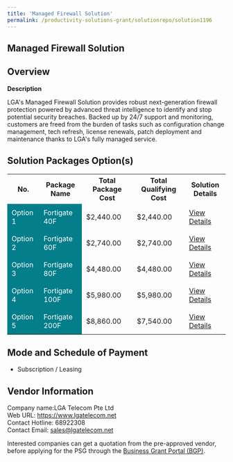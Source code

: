 ```yaml
---
title: 'Managed Firewall Solution'
permalink: /productivity-solutions-grant/solutionrepo/solution1196
---
```


## Managed Firewall Solution

## Overview

**Description**

LGA's Managed Firewall Solution provides robust next-generation firewall protection powered by advanced threat intelligence to identify and stop potential security breaches. Backed up by 24/7 support and monitoring, customers are freed from the burden of tasks such as configuration change management, tech refresh, license renewals, patch deployment and maintenance thanks to LGA's fully managed service.

## Solution Packages Option(s)

<table>
<tr>
<th><b>No.</b></th>
<th><b>Package Name</b></th>
<th><b>Total Package Cost</b></th>
<th><b>Total Qualifying Cost</b></th>
<th><b>Solution Details</b></th>
</tr>
<tr>
<td style='padding: 10px; background-color: #037E8A; color: #FFFFFF;'>Option 1</td>
<td style='padding: 10px; background-color: #037E8A; color: #FFFFFF;'>Fortigate 40F</td>
<td style='padding: 10px;'>$2,440.00</td>
<td style='padding: 10px;'>$2,440.00</td>
<td style='padding: 10px;'><a href='/images/psg/LGA_Telecom_Managed_Firewall_Solution_DesensitisedPart1.pdf' target='_blank'>View Details</a></td>
</tr>
<tr>
<td style='padding: 10px; background-color: #037E8A; color: #FFFFFF;'>Option 2</td>
<td style='padding: 10px; background-color: #037E8A; color: #FFFFFF;'>Fortigate 60F</td>
<td style='padding: 10px;'>$2,740.00</td>
<td style='padding: 10px;'>$2,740.00</td>
<td style='padding: 10px;'><a href='/images/psg/LGA_Telecom_Managed_Firewall_Solution_DesensitisedPart2.pdf' target='_blank'>View Details</a></td>
</tr>
<tr>
<td style='padding: 10px; background-color: #037E8A; color: #FFFFFF;'>Option 3</td>
<td style='padding: 10px; background-color: #037E8A; color: #FFFFFF;'>Fortigate 80F</td>
<td style='padding: 10px;'>$4,480.00</td>
<td style='padding: 10px;'>$4,480.00</td>
<td style='padding: 10px;'><a href='/images/psg/LGA_Telecom_Managed_Firewall_Solution_DesensitisedPart3.pdf' target='_blank'>View Details</a></td>
</tr>
<tr>
<td style='padding: 10px; background-color: #037E8A; color: #FFFFFF;'>Option 4</td>
<td style='padding: 10px; background-color: #037E8A; color: #FFFFFF;'>Fortigate 100F</td>
<td style='padding: 10px;'>$5,980.00</td>
<td style='padding: 10px;'>$5,980.00</td>
<td style='padding: 10px;'><a href='/images/psg/LGA_Telecom_Managed_Firewall_Solution_DesensitisedPart4.pdf' target='_blank'>View Details</a></td>
</tr>
<tr>
<td style='padding: 10px; background-color: #037E8A; color: #FFFFFF;'>Option 5</td>
<td style='padding: 10px; background-color: #037E8A; color: #FFFFFF;'>Fortigate 200F</td>
<td style='padding: 10px;'>$8,860.00</td>
<td style='padding: 10px;'>$7,540.00</td>
<td style='padding: 10px;'><a href='/images/psg/LGA_Telecom_Managed_Firewall_Solution_DesensitisedPart5.pdf' target='_blank'>View Details</a></td>
</tr>
</table>

## Mode and Schedule of Payment

 - Subscription / Leasing

## Vendor Information

 Company name:LGA Telecom Pte Ltd<br>Web URL: https://www.lgatelecom.net <br>Contact Hotline: 68922308 <br>Contact Email: sales@lgatelecom.net <br>

Interested companies can get a quotation from the pre-approved vendor, before applying for the PSG through the <a href='https://www.businessgrants.gov.sg/' target='_blank' rel='noopener'>Business Grant Portal (BGP)</a>.

<script src="/jquery/resize-tables.js"></script>
